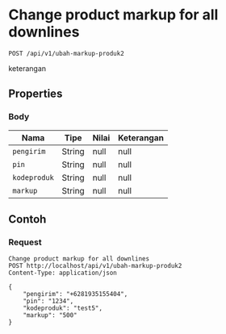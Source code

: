 # Change product markup for all downlines
```http
POST /api/v1/ubah-markup-produk2
```
keterangan
## Properties
### Body
Nama | Tipe | Nilai | Keterangan
--- | --- | --- | ---
<code>pengirim</code> | String | null | null
<code>pin</code> | String | null | null
<code>kodeproduk</code> | String | null | null
<code>markup</code> | String | null | null

## Contoh

### Request
```http
Change product markup for all downlines
POST http://localhost/api/v1/ubah-markup-produk2
Content-Type: application/json

{
    "pengirim": "+6281935155404",
    "pin": "1234",
    "kodeproduk": "test5",
    "markup": "500"
}
```
